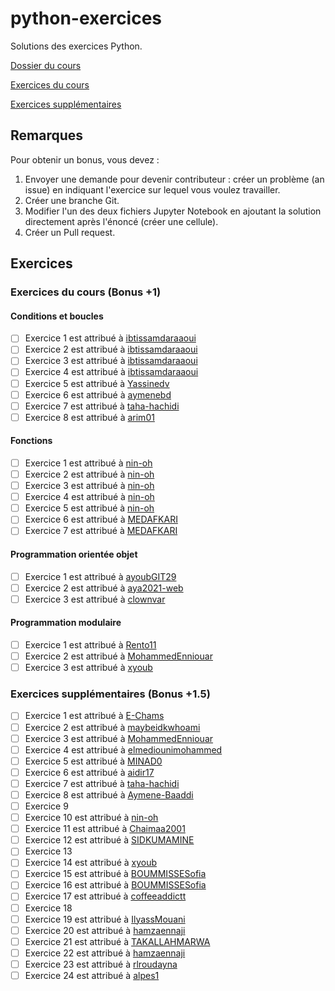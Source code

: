 # python-exercices
Solutions des exercices Python.

[Dossier du cours](https://drive.google.com/drive/folders/1zzSAh3QvXweGF2iZNIEBxgC2msLv_DbT?usp=share_link)

[Exercices du cours](./exercices_cours.ipynb)

[Exercices supplémentaires](./exercices_supp.ipynb)

## Remarques
Pour obtenir un bonus, vous devez :
1. Envoyer une demande pour devenir contributeur : créer un problème (an issue) en indiquant l'exercice sur lequel vous voulez travailler.
2. Créer une branche Git.
3. Modifier l'un des deux fichiers Jupyter Notebook en ajoutant la solution directement après l'énoncé (créer une cellule).
4. Créer un Pull request.

## Exercices
### Exercices du cours (Bonus +1)
#### Conditions et boucles
- [ ] Exercice 1 est attribué à [ibtissamdaraaoui](https://github.com/ibtissamdaraaoui)
- [ ] Exercice 2 est attribué à [ibtissamdaraaoui](https://github.com/ibtissamdaraaoui)
- [ ] Exercice 3 est attribué à [ibtissamdaraaoui](https://github.com/ibtissamdaraaoui)
- [ ] Exercice 4 est attribué à [ibtissamdaraaoui](https://github.com/ibtissamdaraaoui)
- [ ] Exercice 5 est attribué à [Yassinedv](https://github.com/Yassinedv)
- [ ] Exercice 6 est attribué à [aymenebd](https://github.com/aymenebd)
- [ ] Exercice 7 est attribué à [taha-hachidi](https://github.com/taha-hachidi)
- [ ] Exercice 8  est attribué à [arim01](https://github.com/arim01)

#### Fonctions
- [ ] Exercice 1 est attribué à [nin-oh](https://github.com/nin-oh)
- [ ] Exercice 2 est attribué à [nin-oh](https://github.com/nin-oh)
- [ ] Exercice 3 est attribué à [nin-oh](https://github.com/nin-oh)
- [ ] Exercice 4 est attribué à [nin-oh](https://github.com/nin-oh)
- [ ] Exercice 5 est attribué à [nin-oh](https://github.com/nin-oh)
- [ ] Exercice 6 est attribué à [MEDAFKARI](https://github.com/MEDAFKARI)
- [ ] Exercice 7 est attribué à [MEDAFKARI](https://github.com/MEDAFKARI)

#### Programmation orientée objet
- [ ] Exercice 1 est attribué à [ayoubGIT29](https://github.com/ayoubGIT29)
- [ ] Exercice 2 est attribué à [aya2021-web](https://github.com/aya2021-web)
- [ ] Exercice 3 est attribué à [clownvar](https://github.com/clownvar)

#### Programmation modulaire
- [ ] Exercice 1 est attribué à [Rento11](https://github.com/Rento11)
- [ ] Exercice 2 est attribué à [MohammedEnniouar](https://github.com/MohammedEnniouar)
- [ ] Exercice 3 est attribué à [xyoub](https://github.com/xyoub)

### Exercices supplémentaires (Bonus +1.5)
- [ ] Exercice 1 est attribué à [E-Chams](https://github.com/E-Chams)
- [ ] Exercice 2 est attribué à [maybeidkwhoami](https://github.com/maybeidkwhoami)
- [ ] Exercice 3 est attribué à [MohammedEnniouar](https://github.com/MohammedEnniouar)
- [ ] Exercice 4 est attribué à [elmediounimohammed](https://github.com/elmediounimohammed)
- [ ] Exercice 5 est attribué à [MINAD0](https://github.com/MINAD0)
- [ ] Exercice 6 est attribué à [aidir17](https://github.com/aidir17)
- [ ] Exercice 7 est attribué à [taha-hachidi](https://github.com/taha-hachidi)
- [ ] Exercice 8 est attribué à [Aymene-Baaddi](https://github.com/Aymene-Baaddi)
- [ ] Exercice 9
- [ ] Exercice 10 est attribué à [nin-oh](https://github.com/nin-oh)
- [ ] Exercice 11 est attribué à [Chaimaa2001](https://github.com/Chaimaa2001)
- [ ] Exercice 12 est attribué à [SIDKUMAMINE](https://github.com/SIDKUMAMINE)
- [ ] Exercice 13
- [ ] Exercice 14 est attribué à [xyoub](https://github.com/xyoub)
- [ ] Exercice 15 est attribué à [BOUMMISSESofia](https://github.com/BOUMMISSESofia)
- [ ] Exercice 16 est attribué à [BOUMMISSESofia](https://github.com/BOUMMISSESofia)
- [ ] Exercice 17 est attribué à [coffeeaddictt](https://github.com/coffeeaddictt)
- [ ] Exercice 18
- [ ] Exercice 19 est attribué à [IlyassMouani](https://github.com/IlyassMouani)
- [ ] Exercice 20 est attribué à [hamzaennaji](https://github.com/hamzaennaji)
- [ ] Exercice 21 est attribué à [TAKALLAHMARWA](https://github.com/TAKALLAHMARWA)
- [ ] Exercice 22 est attribué à [hamzaennaji](https://github.com/hamzaennaji)
- [ ] Exercice 23 est attribué à [rlroudayna](https://github.com/rlroudayna)
- [ ] Exercice 24 est attribué à [alpes1](https://github.com/alpes1)
